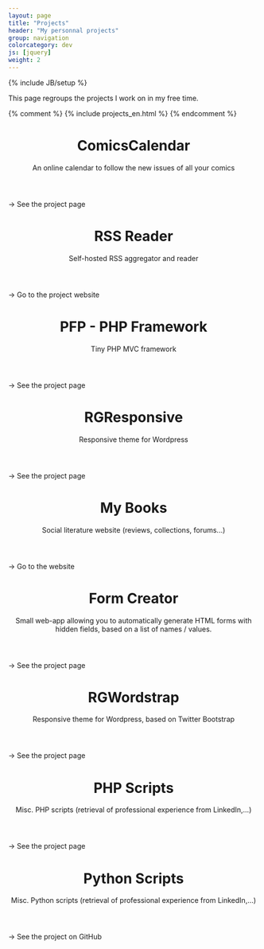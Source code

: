 ```yaml
---
layout: page
title: "Projects"
header: "My personnal projects"
group: navigation
colorcategory: dev
js: [jquery]
weight: 2
---
```

{% include JB/setup %}

This page regroups the projects I work on in my free time.

{% comment %}
{% include projects_en.html %}
{% endcomment %}

<div class="row-fluid">
	<div class="span4 box-project" data-href="{{ HOME_PATH }}projects/comics-calendar/">
		<header>
			<h1>ComicsCalendar</h1>
			<div class="description">An online calendar to follow the new issues of all your comics</div>
		</header>
		<div class="link">&rarr; See the project page</div>
	</div>
	<div class="span4 box-project" data-href="http://remyg.github.io/RSSReader/index.html">
		<header>
			<h1>RSS Reader</h1>
			<div class="description">Self-hosted RSS aggregator and reader</div>
		</header>
		<div class="link">&rarr; Go to the project website</div>
	</div>
	<div class="span4 box-project" data-href="{{ HOME_PATH }}projects/pfp/">
		<header>
			<h1>PFP - PHP Framework</h1>
			<div class="description">Tiny PHP MVC framework</div>
		</header>
		<div class="link">&rarr; See the project page</div>
	</div>
</div>
<div class="row-fluid">
	<div class="span4 box-project" data-href="{{ HOME_PATH }}projects/rgresponsive/">
		<header>
			<h1>RGResponsive</h1>
			<div class="description">Responsive theme for Wordpress</div>
		</header>
		<div class="link">&rarr; See the project page</div>
	</div>
	<div class="span4 box-project" data-href="http://mybooks.remyg.fr/home">
		<header>
			<h1>My Books</h1>
			<div class="description">Social literature website (reviews, collections, forums...)</div>
		</header>
		<div class="link">&rarr; Go to the website</div>
	</div>
	<div class="span4 box-project" data-href="{{ HOME_PATH }}projects/formcreator">
		<header>
			<h1>Form Creator</h1>
			<div class="description">Small web-app allowing you to automatically generate HTML forms with hidden fields, based on a list of names / values.</div>
		</header>
		<div class="link">&rarr; See the project page</div>
	</div>	
</div>
<div class="row-fluid">	
	<div class="span4 box-project" data-href="{{ HOME_PATH }}projects/rgwordstrap/">
		<header>
			<h1>RGWordstrap</h1>
			<div class="description">Responsive theme for Wordpress, based on Twitter Bootstrap</div>
		</header>
		<div class="link">&rarr; See the project page</div>
	</div>	
	<div class="span4 box-project" data-href="{{ HOME_PATH }}projects/phpscripts/">
		<header>
			<h1>PHP Scripts</h1>
			<div class="description">Misc. PHP scripts (retrieval of professional experience from LinkedIn,...)</div>
		</header>
		<div class="link">&rarr; See the project page</div>
	</div>
	<div class="span4 box-project" data-href="https://github.com/RemyG/PythonScripts">
		<header>
			<h1>Python Scripts</h1>
			<div class="description">Misc. Python scripts (retrieval of professional experience from LinkedIn,...)</div>
		</header>
		<div class="link">&rarr; See the project on GitHub</div>
	</div>
</div>

<script type="text/javascript">
$(document).ready(function() {
	var i = 0;
	$('.box-project').each(function() {
		//$(this).addClass('color-' + Math.round(Math.random()*5));
		$(this).addClass('color-' + i);
		i = i + 1;
		i = i % 6;
	});
});
$('.box-project').click(function() {
    window.location.href = $(this).data('href');
});
$('.box-project').hover(
    function () {
        $(this).find('.link').slideDown(300);
    },
    function () {
        $(this).find('.link').slideUp(200);
    }
);
</script>